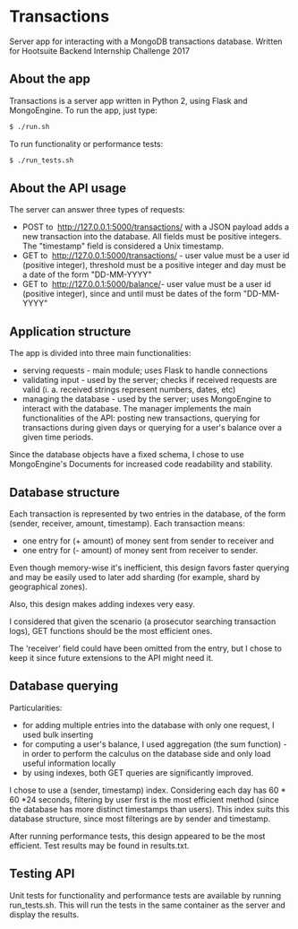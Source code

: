 # Transactions
Server app for interacting with a MongoDB transactions database.
Written for Hootsuite Backend Internship Challenge 2017


## About the app

Transactions is a server app written in Python 2, using Flask and MongoEngine.
To run the app, just type:
```sh
$ ./run.sh
```
To run functionality or performance tests:
```sh
$ ./run_tests.sh
```


## About the API usage

The server can answer three types of requests:
* POST to ​ http://127.0.0.1:5000/transactions​/ with a JSON payload adds a new
transaction into the database. All fields must be positive integers. The
"timestamp" field is considered a Unix timestamp.
* GET to ​ http://127.0.0.1:5000/transactions/ - user value must be a user id
(positive integer), threshold must be a positive integer and day must be a date
of the form "DD-MM-YYYY"
* GET to ​ http://127.0.0.1:5000/balance/​ - user value must be a user id
(positive integer), since and until must be dates of the form "DD-MM-YYYY"


## Application structure

The app is divided into three main functionalities:
 * serving requests - main module; uses Flask to handle connections
 * validating input - used by the server; checks if received requests are valid
 (i. a. received strings represent numbers, dates, etc)
 * managing the database - used by the server; uses MongoEngine to interact
 with the database. The manager implements the main functionalities of the API:
 posting new transactions, querying for transactions during given days or
 querying for a user's balance over a given time periods.

Since the database objects have a fixed schema, I chose to use MongoEngine's
Documents for increased code readability and stability.


## Database structure

Each transaction is represented by two entries in the database, of the form
(sender, receiver, amount, timestamp). Each transaction means:
* one entry for (+ amount) of money sent from sender to receiver and
* one entry for (- amount) of money sent from receiver to sender.

Even though memory-wise it's inefficient, this design favors faster querying
and may be easily used to later add sharding (for example, shard by
geographical zones).

Also, this design makes adding indexes very easy.

I considered that given the scenario (a prosecutor searching transaction logs),
GET functions should be the most efficient ones.

The 'receiver' field could have been omitted from the entry, but I chose to
keep it since future extensions to the API might need it.


## Database querying

Particularities:
* for adding multiple entries into the database with only one request, I used
bulk inserting
* for computing a user's balance, I used aggregation (the sum function) - in
order to perform the calculus on the database side and only load useful
information locally
* by using indexes, both GET queries are significantly improved.

I chose to use a (sender, timestamp) index. Considering each day has
60 * 60 *24 seconds, filtering by user first is the most efficient method
(since the database has more distinct timestamps than users). This index suits
this database structure, since most filterings are by sender and timestamp.

After running performance tests, this design appeared to be the most efficient.
Test results may be found in results.txt.


## Testing API

Unit tests for functionality and performance tests are available by running
run_tests.sh. This will run the tests in the same container as the server and
display the results.
